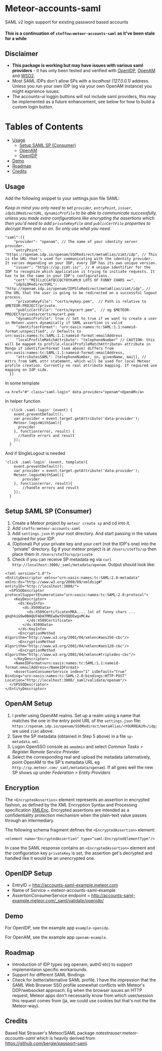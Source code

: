 Meteor-accounts-saml
==================

SAML v2 login support for existing password based accounts
#### This is a continuation of `steffow:meteor-accounts-saml` as it've been stale for a while

Disclaimer
------

* **This package is working but may have issues with various saml providers** - it has only been tested and verified with [OpenIDP](https://openidp.feide.no/), [OpenAM](https://www.forgerock.org/openam) and [WSO2](https://docs.wso2.com/display/IS541).
* Most SAML IDPs don't allow SPs with a _localhost (127.0.0.1)_  address. Unless you run your own IDP (eg via your own OpenAM instance) you might exprience issues.
* The accounts-ui loggin buttons will not include saml providers, this may be implemented as a future enhancement, see below for how to build a custom login button.


Tables of Contents
======

* [Usage](#usage)
  * [Setup SAML SP (Consumer)](#setup-saml-sp-consumer)
  * [OpenAM](#openam-setup)
  * [OpenIDP](#openidp-setup)
* [Demo](#demo)
* [Roadmap](#roadmap)
* [Credits](#credits)

## Usage

Add the following snippet to your settings.json file SAML:

_Keep in mind you only need to set `provider`, `entryPoint`, `issuer`, `idpSLORedirectURL`, `dynamicProfile` to be able to communicate successfully, unless you made extra configurations like encrypting the assertions which then you'd need to add `privateKeyFile` and `publicCertFile` properties to decrypt them and so on. So only use what you need._


```
"saml":[{
    "provider": "openam", // The name of your identity server provider.
    "entryPoint": "https://openam.idp.io/openam/SSORedirect/metaAlias/zimt/idp", // This is the URL that's used for communicating with the identity provider. It varies depending on your IDP, every IDP has its own unique version.
    "issuer": "https://sp.zimt.io/", // A unique identifier for the IDP to recognize which application is trying to initiate requests. It has to be the same in your IDP's configurations.
    "cert":"MIICizCCAfQCCQCY8tKaMc0 LOTS OF FUNNY CHARS ==",
    "idpSLORedirectURL": "http://openam.idp.io/openam/IDPSloRedirect/metaAlias/zimt/idp", // The URL that the user is going to be redirected on a successful logout process.
     "privateKeyFile": "certs/mykey.pem",  // Path is relative to $METEOR-PROJECT/private.
     "publicCertFile": "certs/mycert.pem",  // eg $METEOR-PROJECT/private/certs/mycert.pem
     "dynamicProfile": true // Set to true if we want to create a user in Meteor.users dynamically if SAML assertion is valid
     "identifierFormat": "urn:oasis:names:tc:SAML:1.1:nameid-format:unspecified", // Defaults to urn:oasis:names:tc:SAML:1.1:nameid-format:emailAddress
     "localProfileMatchAttribute": "telephoneNumber" // CAUTION: this will be mapped to profile.<localProfileMatchAttribute> attribute in Mongo if identifierFormat (see above) differs from urn:oasis:names:tc:SAML:1.1:nameid-format:emailAddress,
     "attributesSAML": [telephoneNumber, sn, givenName, mail], // Attrs from SAML attr statement, which will be used for local Meteor profile creation. Currently no real attribute mapping. If required use mapping on IdP side.
  }]

```

In some template

```
<a href="#" class="saml-login" data-provider="openam">OpenAM</a>
```

In helper function

```
  'click .saml-login' (event) {
    event.preventDefault();
    var provider = event.target.getAttribute('data-provider');
    Meteor.loginWithSaml({
      provider
    }, function(error, result) {
      //handle errors and result
    });
  }
```

And if SingleLogout is needed

```
'click .saml-login' (event, template){
    event.preventDefault();
    var provider = event.target.getAttribute('data-provider');
    Meteor.logoutWithSaml({
	    provider
	}, function(error, result){
		//handle errors and result
    });
  }
```

## Setup SAML SP (Consumer)

1. Create a Meteor project by `meteor create sp` and cd into it.
2. Add `steffo:meteor-accounts-saml`
3. Add `settings.json` in your root directory. And start passing in the values required for your IDP.
4. (Optional) Put your private key and your cert (not the IDP's one) into the "private" directory. Eg if your meteor project is at `/Users/steffo/sp` then place them in `/Users/steffo/sp/private`
5. Check if you can receive SP metadata eg via `curl http://localhost:3000/_saml/metadata/openam`. Output should look like:

```
<?xml version="1.0"?>
<EntityDescriptor xmlns="urn:oasis:names:tc:SAML:2.0:metadata" xmlns:ds="http://www.w3.org/2000/09/xmldsig#" entityID="http://localhost:3000/">
  <SPSSODescriptor protocolSupportEnumeration="urn:oasis:names:tc:SAML:2.0:protocol">
    <KeyDescriptor>
      <ds:KeyInfo>
        <ds:X509Data>
          <ds:X509Certificate>MKA.... lot of funny chars ... gkqhkiG9w0BAQUFADATMREwDwYDVQQDEwgxMC4w
		  </ds:X509Certificate>
        </ds:X509Data>
      </ds:KeyInfo>
      <EncryptionMethod Algorithm="http://www.w3.org/2001/04/xmlenc#aes256-cbc"/>
      <EncryptionMethod Algorithm="http://www.w3.org/2001/04/xmlenc#aes128-cbc"/>
      <EncryptionMethod Algorithm="http://www.w3.org/2001/04/xmlenc#tripledes-cbc"/>
    </KeyDescriptor>
    <NameIDFormat>urn:oasis:names:tc:SAML:1.1:nameid-format:emailAddress</NameIDFormat>
    <AssertionConsumerService index="1" isDefault="true" Binding="urn:oasis:names:tc:SAML:2.0:bindings:HTTP-POST" Location="http://localhost:3000/_saml/validate/openam"/>
  </SPSSODescriptor>
</EntityDescriptor>
  ```

## OpenAM Setup

1. I prefer using OpenAM realms. Set up a realm using a name that matches the one in the entry point URL of the `settings.json` file: `https://openam.idp.io/openam/SSORedirect/metaAlias/<YOURREALM>/idp`; we used `zimt` above.
2. Save the SP metadata (obtained in Step 5 above) in a file `sp-metadata.xml`.
3. Logon OpenSSO console as `amadmin` and select _Common Tasks > Register Remote Service Provider_
4. Select the corresponding real and upload the metadata (alternatively, point OpenAM to the SP's metadata URL eg `http://sp.meteor.com/_saml/metadata/openam`). If all goes well the new SP shows up under _Federation > Entity Providers_

## Encryption
The `<EncryptedAssertion>` element represents an assertion in encrypted fashion, as defined by the XML Encryption Syntax and Processing specification [XMLEnc](http://www.w3.org/TR/2002/REC-xmlenc-core-20021210/). Encrypted assertions are intended as a confidentiality protection mechanism when the plain-text value passes through an intermediary. 

The following schema fragment defines the `<EncryptedAssertion>` element: 
```
<element name="EncryptedAssertion" type="saml:EncryptedElementType"/>
```
In case the SAML response contains an `<EncryptedAssertion>` element and the configuration key `privateKey` is set, the assertion get's decrypted and handled like it would be an unencrypted one.

## OpenIDP Setup
- EntryID = http://accounts-saml-example.meteor.com
- Name of Service = meteor-accounts-saml-example
- AssertionConsumerService endpoint = http://accounts-saml-example.meteor.com/_saml/validate/openidp/

## Demo

For OpenIDP, see the example app `example-openidp`.

For OpenAM, see the example app `openam-example`.

## Roadmap
* Introduction of IDP types (eg openam, auth0 etc) to support implementaion specific workarounds.
* Support for different SAML Bindings
* Check for better/alternative SAML profile. I have the impression that the SAML Web Browser SSO profile somewhat conflicts with Meteor's DDP/websocket approach. Eg when the browser issues an HTTP request, Meteor apps don't necessarily know from which user/session this request comes from (ja, we could use cookies but that's not the the Meteor-way).

## Credits
Based Nat Strauser's Meteor/SAML package _natestrauser:meteor-accounts-saml_ which is
heavily derived from https://github.com/bergie/passport-saml.
